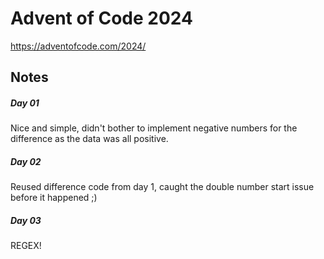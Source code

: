 # Advent of Code 2024

https://adventofcode.com/2024/

## Notes

##### Day 01

Nice and simple, didn't bother to implement negative numbers for the difference as the data was all positive.

##### Day 02

Reused difference code from day 1, caught the double number start issue before it happened ;)

##### Day 03

REGEX!
